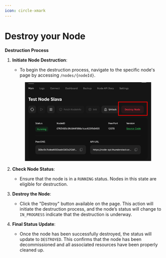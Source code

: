 ```yaml
---
icon: circle-xmark
---
```


# Destroy your Node

**Destruction Process**

1.  **Initiate Node Destruction**:

    * To begin the destruction process, navigate to the specific node's page by accessing `/nodes/{nodeId}`.

    <figure><img src="../../.gitbook/assets/image (7).png" alt=""><figcaption></figcaption></figure>
2. **Check Node Status**:
   * Ensure that the node is in a `RUNNING` status. Nodes in this state are eligible for destruction.
3. **Destroy the Node**:
   * Click the "Destroy" button available on the page. This action will initiate the destruction process, and the node’s status will change to `IN_PROGRESS` indicate that the destruction is underway.
4. **Final Status Update**:
   * Once the node has been successfully destroyed, the status will update to `DESTROYED`. This confirms that the node has been decommissioned and all associated resources have been properly cleaned up.
